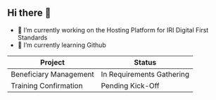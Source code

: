 ## Hi there 👋

<!--
**hpikus/hpikus** is a ✨ _special_ ✨ repository because its `README.md` (this file) appears on your GitHub profile.

Here are some ideas to get you started:

- 🔭 I’m currently working on the IRI Standards
- 🌱 I’m currently learning Github
😅
-->
- 🔭 I’m currently working on the Hosting Platform for IRI Digital First Standards
- 🌱 I’m currently learning Github

  
| Project | Status |
| --- | --- |
| Beneficiary Management | In Requirements Gathering |
| Training Confirmation | Pending Kick-Off |
